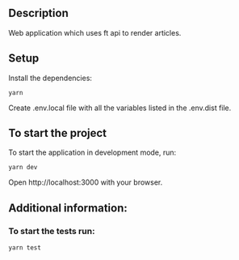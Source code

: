 ## Description

Web application which uses ft api to render articles. 

## Setup

Install the dependencies: 

`yarn`

Create .env.local file with all the variables listed in the .env.dist file.

## To start the project

To start the application in development mode, run:

`yarn dev`

Open http://localhost:3000 with your browser.

## Additional information: 

### To start the tests run: 

`yarn test`

